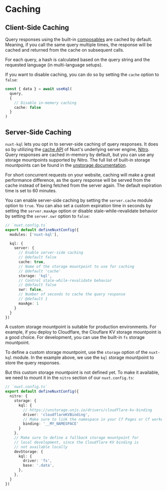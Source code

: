 # Caching

## Client-Side Caching

Query responses using the built-in [composables](/api/#composables) are cached by default. Meaning, if you call the same query multiple times, the response will be cached and returned from the cache on subsequent calls.

For each query, a hash is calculated based on the query string and the requested language (in multi-language setups).

If you want to disable caching, you can do so by setting the `cache` option to `false`:

```ts
const { data } = await useKql(
  query,
  {
    // Disable in-memory caching
    cache: false
  }
)
```

## Server-Side Caching

`nuxt-kql` lets you opt in to server-side caching of query responses. It does so by utilizing the [cache API](https://nitro.unjs.io/guide/cache) of Nuxt's underlying server engine, [Nitro](https://nitro.unjs.io). Query responses are cached in-memory by default, but you can use any storage mountpoints supported by Nitro. The full list of built-in storage mountpoints can be found in the [unstorage documentation](https://unstorage.unjs.io).

For short concurrent requests on your website, caching will make a great performance difference, as the query response will be served from the cache instead of being fetched from the server again. The default expiration time is set to 60 minutes.

You can enable server-side caching by setting the `server.cache` module option to `true`. You can also set a custom expiration time in seconds by setting the `server.maxAge` option or disable stale-while-revalidate behavior by setting the `server.swr` option to `false`:

```ts
// `nuxt.config.ts`
export default defineNuxtConfig({
  modules: ['nuxt-kql'],

  kql: {
    server: {
      // Enable server-side caching
      // @default false
      cache: true,
      // Name of the storage mountpoint to use for caching
      // @default 'cache'
      storage: 'kql',
      // Control stale-while-revalidate behavior
      // @default false
      swr: false,
      // Number of seconds to cache the query response
      // @default 1
      maxAge: 1
    }
  }
})
```

A custom storage mountpoint is suitable for production environments. For example, if you deploy to Cloudflare, the Clouflare KV storage mountpoint is a good choice. For development, you can use the built-in `fs` storage mountpoint.

To define a custom storage mountpoint, use the `storage` option of the `nuxt-kql` module. In the example above, we use the `kql` storage mountpoint to store the query responses.

But this custom storage mountpoint is not defined yet. To make it available, we need to mount it in the `nitro` section of our `nuxt.config.ts`:

```ts
// `nuxt.config.ts`
export default defineNuxtConfig({
  nitro: {
    storage: {
      kql: {
        // https://unstorage.unjs.io/drivers/cloudflare-kv-binding
        driver: 'cloudflareKVBinding',
        // Make sure to link the namespace in your Cf Pages or Cf worker settings
        binding: '__MY_NAMESPACE'
      }
    },
    // Make sure to define a fallback storage mountpoint for
    // local development, since the Cloudflare KV binding is
    // not available locally
    devStorage: {
      kql: {
        driver: 'fs',
        base: '.data',
      },
    },
  }
})
```
